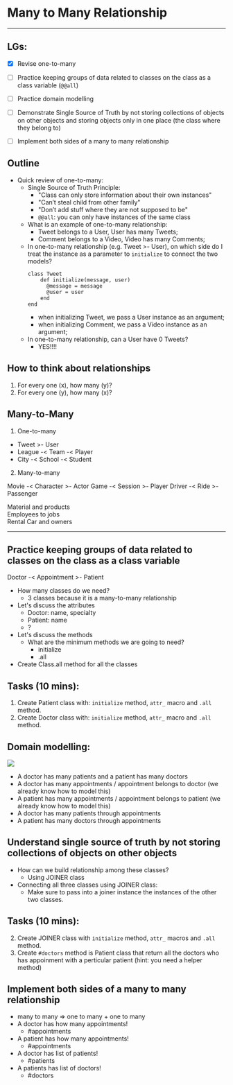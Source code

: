 # Many to Many Relationship
---

## LGs:
- [x] Revise one-to-many
- [ ] Practice keeping groups of data related to classes on the class as a class variable (`@@all`)
- [ ] Practice domain modelling 
- [ ] Demonstrate Single Source of Truth by not storing collections of objects on other objects and storing objects only in one place (the class where they belong to)
- [ ] Implement both sides of a many to many relationship


## Outline

* Quick review of one-to-many:
  * Single Source of Truth Principle:
    - "Class can only store information about their own instances"
    - "Can’t steal child from other family"
    - "Don’t add stuff where they are not supposed to be"
    - `@@all`: you can only have instances of the same class
  * What is an example of one-to-many relationship:
    - Tweet belongs to a User, User has many Tweets;
    - Comment belongs to a Video, Video has many Comments;
  * In one-to-many relationship (e.g. Tweet >- User), on which side do I treat the instance as a parameter to `initialize` to connect the two models?
      ```
      class Tweet
          def initialize(message, user)
            @message = message
            @user = user
          end
      end
      ```
    - when initializing Tweet, we pass a User instance as an argument;
    - when initializing Comment, we pass a Video instance as an argument;
  * In one-to-many relationship, can a User have 0 Tweets?
    - YES!!!!

## How to think about relationships
1. For every one (x), how many (y)? 
2. For every one (y), how many (x)?

## Many-to-Many


1. One-to-many
- Tweet >- User
- League -< Team -< Player
- City -< School -< Student

2. Many-to-many
<!-- 3 mins to come up with examples -->
Movie -< Character >- Actor
Game -< Session >- Player
Driver -< Ride >- Passenger

Material and products  
Employees to jobs  
Rental Car and owners

---

## Practice keeping groups of data related to classes on the class as a class variable

Doctor -< Appointment >- Patient

<!-- YAGNI: You aren't gonna need it -->

* How many classes do we need?
    * 3 classes because it is a many-to-many relationship
* Let's discuss the attributes
    * Doctor: name, specialty
    * Patient: name
    * ?
* Let's discuss the methods
    * What are the minimum methods we are going to need?
      * initialize
      * .all
* Create Class.all method for all the classes

## Tasks (10 mins):
1. Create Patient class with: `initialize` method, `attr_` macro and `.all` method.
1. Create Doctor class with: `initialize` method, `attr_` macro and `.all` method.

## Domain modelling:

![](https://i.imgur.com/IXtlVuq.png)
* A doctor has many patients and a patient has many doctors
* A doctor has many appointments / appointment belongs to doctor (we already know how to model this)
* A patient has many appointments / appointment belongs to patient (we already know how to model this)
* A doctor has many patients through appointments
* A patient has many doctors through appointments

## Understand single source of truth by not storing collections of objects on other objects
* How can we build relationship among these classes?
    * Using JOINER class
* Connecting all three classes using JOINER class:
    * Make sure to pass into a joiner instance the instances of the other two classes.

## Tasks (10 mins):
2. Create JOINER class with `initialize` method, `attr_` macros and `.all` method.
3. Create `#doctors` method is Patient class that return all the doctors who has appoinment with a perticular patient (hint: you need a helper method)

## Implement both sides of a many to many relationship
* many to many => one to many + one to many
* A doctor has how many appointments!
    * #appointments 
* A patient has how many appointments!
    * #appointments 
* A doctor has list of patients!
    * #patients
* A patients has list of doctors!
    * #doctors